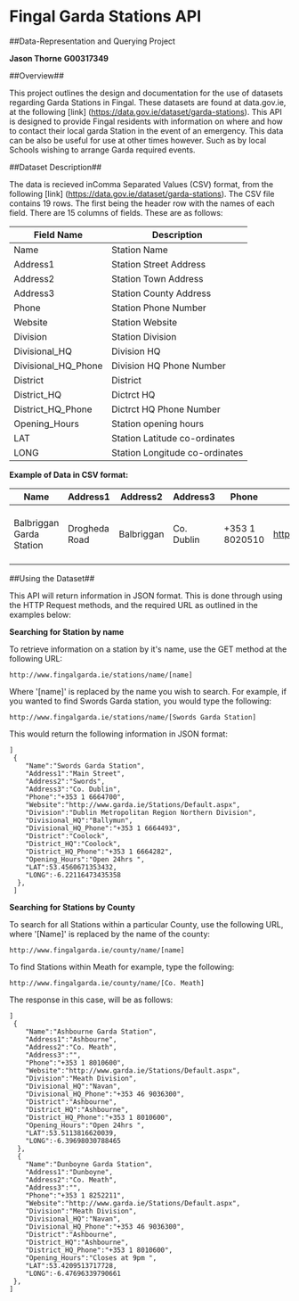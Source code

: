 # Fingal Garda Stations API


##Data-Representation and Querying Project


**Jason Thorne**
**G00317349**


##Overview##

This project outlines the design and documentation for the use of datasets regarding Garda Stations in Fingal.
These datasets are found at data.gov.ie, at the following [link] (https://data.gov.ie/dataset/garda-stations).
This API is designed to provide Fingal residents with information on where and how to contact their local garda Station in the event of an emergency. This data can be also be useful for use at other times however. Such as by local Schools wishing to arrange Garda required events.  


##Dataset Description##

The data is recieved inComma Separated Values (CSV) format, from the following [link] (https://data.gov.ie/dataset/garda-stations).
The CSV file contains 19 rows. The first being the header row with the names of each field.
There are 15 columns of fields. These are as follows: 


Field Name | Description 
-----------|------------
Name|Station Name
Address1|Station Street Address
Address2|Station Town Address
Address3|Station County Address
Phone|Station Phone Number
Website|Station Website
Division|Station Division
Divisional_HQ|Division HQ
Divisional_HQ_Phone|Division HQ Phone Number
District|District
District_HQ|Dictrct HQ
District_HQ_Phone|Dictrct HQ Phone Number
Opening_Hours|Station opening hours
LAT|Station Latitude co-ordinates
LONG|Station Longitude co-ordinates
 
 
 

**Example of Data in CSV format:**


Name|Address1|Address2|Address3|Phone|Website|Division|Divisional_HQ|Divisional_HQ_Phone|District|District_HQ|District_HQ_Phone|Opening_Hours|LAT|LONG
-----------|------------|------------|------------|------------|------------|------------|------------|------------|------------|------------|------------|------------|------------|------------
Balbriggan Garda Station|Drogheda Road|Balbriggan|Co. Dublin|+353 1 8020510|http://www.garda.ie/Stations/Default.aspx|Dublin Metropolitan Region Northern Division|Ballymun|+353 1 6664493|Balbriggan|Balbriggan|+353 1 8020510|Open 24hrs |53.61437815|-6.191052919



##Using the Dataset##


This API will return information in JSON format. This is done through using the HTTP Request methods, and the required URL as outlined in the examples below:


**Searching for Station by name**


To retrieve information on a station by it's name, use the GET method at the following URL:

```
http://www.fingalgarda.ie/stations/name/[name]
```

Where '[name]' is replaced by the name you wish to search. For example, if you wanted to find Swords Garda station, you would type the following: 

```
http://www.fingalgarda.ie/stations/name/[Swords Garda Station]
```

This would return the following information in JSON format:

```
]
 {
    "Name":"Swords Garda Station",
    "Address1":"Main Street",
    "Address2":"Swords",
    "Address3":"Co. Dublin",
    "Phone":"+353 1 6664700",
    "Website":"http://www.garda.ie/Stations/Default.aspx",
    "Division":"Dublin Metropolitan Region Northern Division",
    "Divisional_HQ":"Ballymun",
    "Divisional_HQ_Phone":"+353 1 6664493",
    "District":"Coolock",
    "District_HQ":"Coolock",
    "District_HQ_Phone":"+353 1 6664282",
    "Opening_Hours":"Open 24hrs ",
    "LAT":53.4560671353432,
    "LONG":-6.22116473435358
  },
 ]
```


**Searching for Stations by County**

To search for all Stations within a particular County, use the following URL, where '[Name]' is replaced by the name of the county:

```
http://www.fingalgarda.ie/county/name/[name]
```

To find Stations within Meath for example, type the following: 

```
http://www.fingalgarda.ie/county/name/[Co. Meath]
```

The response in this case, will be as follows:

```
]
 {
    "Name":"Ashbourne Garda Station",
    "Address1":"Ashbourne",
    "Address2":"Co. Meath",
    "Address3":"",
    "Phone":"+353 1 8010600",
    "Website":"http://www.garda.ie/Stations/Default.aspx",
    "Division":"Meath Division",
    "Divisional_HQ":"Navan",
    "Divisional_HQ_Phone":"+353 46 9036300",
    "District":"Ashbourne",
    "District_HQ":"Ashbourne",
    "District_HQ_Phone":"+353 1 8010600",
    "Opening_Hours":"Open 24hrs ",
    "LAT":53.5113816620039,
    "LONG":-6.39698030788465
  },
  {
    "Name":"Dunboyne Garda Station",
    "Address1":"Dunboyne",
    "Address2":"Co. Meath",
    "Address3":"",
    "Phone":"+353 1 8252211",
    "Website":"http://www.garda.ie/Stations/Default.aspx",
    "Division":"Meath Division",
    "Divisional_HQ":"Navan",
    "Divisional_HQ_Phone":"+353 46 9036300",
    "District":"Ashbourne",
    "District_HQ":"Ashbourne",
    "District_HQ_Phone":"+353 1 8010600",
    "Opening_Hours":"Closes at 9pm ",
    "LAT":53.4209513717728,
    "LONG":-6.47696339790661
 },
]
```


